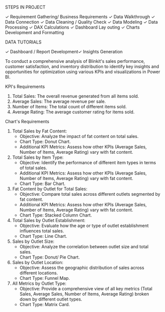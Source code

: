 STEPS IN PROJECT

✓ Requirement Gathering/ Business Requirements ✓ Data Walkthrough ✓ Data Connection ✓ Data Cleaning / Quality Check ✓ Data Modeling ✓ Data Processing ✓ DAX Calculations ✓ Dashboard Lay outing ✓ Charts Development and Formatting

DATA TUTORIALS 

✓ Dashboard / Report Development✓ Insights Generation

To conduct a comprehensive analysis of Blinkit's sales performance, customer satisfaction, and inventory distribution to identify key insights and opportunities for optimization using various KPIs and visualizations in Power BI.

KPI's Requirements

1. Total Sales: The overall revenue generated from all items sold.
2. Average Sales: The average revenue per sale.
3. Number of Items: The total count of different items sold.
4. Average Rating: The average customer rating for items sold.


Chart's Requirements

1. Total Sales by Fat Content:
   * Objective: Analyze the impact of fat content on total sales.
   * Chart Type: Donut Chart.
   * Additional KPI Metrics: Assess how other KPIs (Average Sales, Number of Items, Average Rating) vary with fat content.
3. Total Sales by Item Type:
   * Objective: Identify the performance of different item types in terms of total sales.
   * Additional KPI Metrics: Assess how other KPIs (Average Sales, Number of Items, Average Rating) vary with fat content.
   * Chart Type: Bar Chart.
4. Fat Content by Outlet for Total Sales:
   * Objective: Compare total sales across different outlets segmented by fat content.
   * Additional KPI Metrics: Assess how other KPIs (Average Sales, Number of Items, Average Rating) vary with fat content.
   * Chart Type: Stacked Column Chart.
5. Total Sales by Outlet Establishment:
   * Objective: Evaluate how the age or type of outlet establishment influences total sales.
   * Chart Type: Line Chart.
6. Sales by Outlet Size:
   * Objective: Analyze the correlation between outlet size and total sales.
   * Chart Type: Donut/ Pie Chart.
7. Sales by Outlet Location:
   * Objective: Assess the geographic distribution of sales across different locations.
   * Chart Type: Funnel Map.
8. All Metrics by Outlet Type:
   * Objective: Provide a comprehensive view of all key metrics (Total Sales, Average Sales, Number of Items, Average Rating) broken down by different outlet types.
   * Chart Type: Matrix Card.
